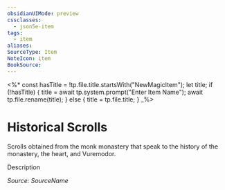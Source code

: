 ```yaml
---
obsidianUIMode: preview
cssclasses:
  - json5e-item
tags:
  - item
aliases: 
SourceType: Item
NoteIcon: item
BookSource:
---
```


<%*
const hasTitle = !tp.file.title.startsWith("NewMagicItem");
let title;
if (!hasTitle) {
    title = await tp.system.prompt("Enter Item Name");
    await tp.file.rename(title);
} else {
    title = tp.file.title;
}
_%>


# Historical Scrolls
Scrolls obtained from the monk monastery that speak to the history of the monastery, the heart, and Vuremodor.

Description

*Source: SourceName*